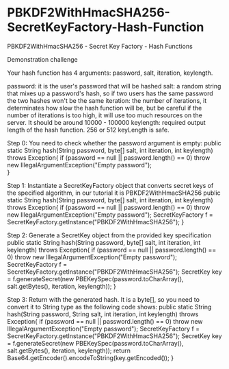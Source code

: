 # PBKDF2WithHmacSHA256-SecretKeyFactory-Hash-Function
PBKDF2WithHmacSHA256  - Secret Key Factory  - Hash Functions

Demonstration challenge

Your hash function has 4 arguments: password, salt, iteration, keylength.

password: it is the user's password that will be hashed
salt: a random string that mixes up a password's hash, so if two users has the same password the two hashes won't be the same
iteration: the number of iterations, it determinates how slow the hash function will be, but be careful if the number of iterations is too high, it will use too much resources on the server. It should be around 10000 - 100000
keylength: required output length of the hash function. 256 or 512 keyLength is safe.


Step 0:
You need to check whether the password argument is empty:
public static String hash(String password, byte[] salt, int iteration, int keylength) throws Exception{
    if (password == null || password.length() == 0)
        throw new IllegalArgumentException("Empty password");	
}



Step 1:
Instantiate a SecretKeyFactory object that converts secret keys of the
specified algorithm, in our tutorial it is PBKDF2WithHmacSHA256
public static String hash(String password, byte[] salt, int iteration, int keylength) throws Exception{
    if (password == null || password.length() == 0)
        throw new IllegalArgumentException("Empty password");
    SecretKeyFactory f = SecretKeyFactory.getInstance("PBKDF2WithHmacSHA256");
}


Step 2:
Generate a SecretKey object from the provided key specification
public static String hash(String password, byte[] salt, int iteration, int keylength) throws Exception{
    if (password == null || password.length() == 0)
        throw new IllegalArgumentException("Empty password");
    SecretKeyFactory f = SecretKeyFactory.getInstance("PBKDF2WithHmacSHA256");
    SecretKey key = f.generateSecret(new PBEKeySpec(password.toCharArray(), salt.getBytes(), iteration, keylength));
}



Step 3:
Return with the generated hash. It is a byte[], so you need to convert it to String type as the following code shows:
public static String hash(String password, String salt, int iteration, int keylength) throws Exception{
    if (password == null || password.length() == 0)
        throw new IllegalArgumentException("Empty password");
    SecretKeyFactory f = SecretKeyFactory.getInstance("PBKDF2WithHmacSHA256");
    SecretKey key = f.generateSecret(new PBEKeySpec(password.toCharArray(), salt.getBytes(), iteration, keylength));
    return Base64.getEncoder().encodeToString(key.getEncoded());
}
